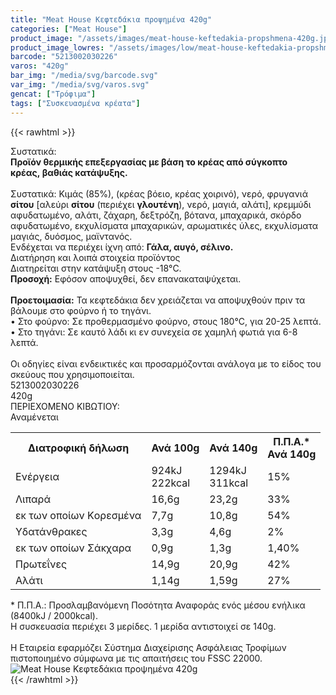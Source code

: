 ```yaml
---
title: "Meat House Κεφτεδάκια προψημένα 420g"
categories: ["Meat House"]
product_image: "/assets/images/meat-house-keftedakia-propshmena-420g.jpg"
product_image_lowres: "/assets/images/low/meat-house-keftedakia-propshmena-420g.jpg"
barcode: "5213002030226"
varos: "420g"
bar_img: "/media/svg/barcode.svg"
var_img: "/media/svg/varos.svg"
gencat: ["Τρόφιμα"]
tags: ["Συσκευασμένα κρέατα"]
---
```

{{< rawhtml >}}

<div class="sload394"><div class="product"><div id="sistatika">Συστατικά:</div><div class="alltext"><b>Προϊόν θερμικής επεξεργασίας με βάση το κρέας από σύγκοπτο κρέας,&nbsp;βαθιάς κατάψυξης.</b><br><br>Συστατικά: Κιµάς (85%), (κρέας βόειο, κρέας χοιρινό), νερό, φρυγανιά <b>σίτου</b> [αλεύρι <b>σίτου</b> (περιέχει <b>γλουτένη</b>), νερό, μαγιά, αλάτι], κρεμμύδι αφυδατωμένο, αλάτι, ζάχαρη, δεξτρόζη, βότανα, μπαχαρικά, σκόρδο αφυδατωμένο, εκχυλίσματα μπαχαρικών, αρωματικές ύλες, εκχυλίσματα μαγιάς, δυόσμος, μαϊντανός.<br>Ενδέχεται να περιέχει ίχνη από: <b>Γάλα, αυγό, σέλινο.</b><br></div><div id="loipa">Διατήρηση και λοιπά στοιχεία προϊόντος</div><div class="alltext">Διατηρείται στην κατάψυξη στους -18°C.<br><b>Προσοχή:</b> Εφόσον αποψυχθεί, δεν επανακαταψύχεται.<br><br><b>Προετοιμασία:</b> Τα κεφτεδάκια δεν χρειάζεται να αποψυχθούν πριν τα βάλουμε στο φούρνο ή το τηγάνι.<br>• Στο φούρνο: Σε προθερμασμένο φούρνο, στους 180°C, για 20-25 λεπτά.<br>• Στο τηγάνι: Σε καυτό λάδι κι εν συνεχεία σε χαμηλή φωτιά για 6-8 λεπτά.<br><br>Oι οδηγίες είναι ενδεικτικές και προσαρμόζονται ανάλογα με το είδος του σκεύους που χρησιμοποιείται.</div><div id="barcode"><div id="barimage1"></div><span id="bartext">5213002030226</span></div><div id="varos"><div id="varosimage1"></div><span id="varostext">420g</span></div><div id="kivotio">ΠΕΡΙΕΧΟΜΕΝΟ ΚΙΒΩΤΙΟΥ:<br>Αναμένεται</div><div class="tabout"><table id="diatable"><tbody><tr><th>Διατροφική δήλωση</th><th>Ανά 100g</th><th>Ανά 140g</th><th>Π.Π.Α.*<br>Ανά 140g</th></tr><tr><td class="texr2">Ενέργεια</td><td class="texr">924kJ<br>222kcal</td><td class="texr">1294kJ<br>311kcal</td><td class="texr">15%</td></tr><tr><td class="texr2">Λιπαρά</td><td class="texr">16,6g</td><td class="texr">23,2g</td><td class="texr">33%</td></tr><tr><td class="gray">εκ των οποίων Kορεσμένα</td><td class="gray2">7,7g</td><td class="gray2">10,8g</td><td class="gray2">54%</td></tr><tr><td class="texr2">Υδατάνθρακες</td><td class="texr">3,3g</td><td class="texr">4,6g</td><td class="texr">2%</td></tr><tr><td class="gray">εκ των οποίων Σάκχαρα</td><td class="gray2">0,9g</td><td class="gray2">1,3g</td><td class="gray2">1,40%</td></tr><tr><td class="texr2">Πρωτεΐνες</td><td class="texr">14,9g</td><td class="texr">20,9g</td><td class="texr">42%</td></tr><tr><td class="texr2">Αλάτι</td><td class="texr">1,14g</td><td class="texr">1,59g</td><td class="texr">27%</td></tr></tbody></table></div><div class="alltext">* Π.Π.Α.: Προσλαμβανόμενη Ποσότητα Αναφοράς ενός μέσου ενήλικα (8400kJ / 2000kcal).<br>Η συσκευασία περιέχει 3 μερίδες. 1 μερίδα αντιστοιχεί σε 140g.<br><br>Η Eταιρεία εφαρµόζει Σύστηµα Διαχείρισης Ασφάλειας Τροφίµων πιστοποιηµένο σύµφωνα µε τις απαιτήσεις του FSSC 22000.<br></div><div class="pimg"><img alt="Meat House Κεφτεδάκια προψημένα 420g" title="Meat House Κεφτεδάκια προψημένα 420g" src="/assets/images/meat-house-keftedakia-propshmena-420g.jpg"></div></div></div>
{{< /rawhtml >}}



